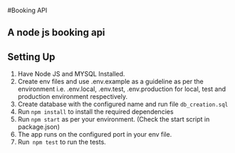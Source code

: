 #Booking API

## A node js booking api

## Setting Up

1. Have Node JS and MYSQL Installed.
2. Create env files and use .env.example as a guideline as per the environment i.e. .env.local, .env.test, .env.production for local, test and production environment respectively.
3. Create database with the configured name and run file `db_creation.sql`
4. Run `npm install` to install the required dependencies
5. Run `npm start` as per your environment. (Check the start script in package.json)
6. The app runs on the configured port in your env file.
7. Run` npm test` to run the tests.
